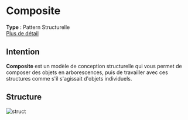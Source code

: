 # Composite
**Type** : Pattern Structurelle \
[Plus de détail](https://refactoring.guru/design-patterns/composite)
## Intention
**Composite** est un modèle de conception structurelle qui vous permet de composer des objets en arborescences, puis de travailler avec ces structures comme s'il s'agissait d'objets individuels.

## Structure
![struct](https://refactoring.guru/images/patterns/diagrams/composite/structure-en.png)